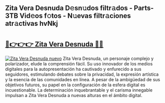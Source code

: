 ## Zita Vera Desnuda D𝚎sn𝚞dos filtr𝚊dos - Parts-3TB Vid𝚎os f𝚘tos - N𝚞evas filtr𝚊ciones atr𝚊ctivas hvNkj

# <h2><a href="http://mb1cu4.tromn.icu/?c=Zita+Vera+Desnuda">🔗👉👉👉 Zita Vera Desnuda 🔗🔗</a></h2>

[![Zita Vera Desnuda nuevo](https://i.imgur.com/pEAQMta.gif)](http://mb1cu4.tromn.icu/?c=Zita+Vera+Desnuda)
Zita Vera Desnuda, un personaje complejo y polarizador, elude la comprensión fácil. Su uso innovador de los medios digitales para la autopresentación ha cautivado y enfurecido a sus seguidores, estimulando debates sobre la privacidad, la expresión artística y la esencia de las comunidades en línea. A pesar de la ambigüedad de sus objetivos futuros, su papel en la configuración de la esfera digital es incuestionable. La determinación inquebrantable y el carisma innegable impulsan a Zita Vera Desnuda a nuevas alturas en el ámbito digital.
